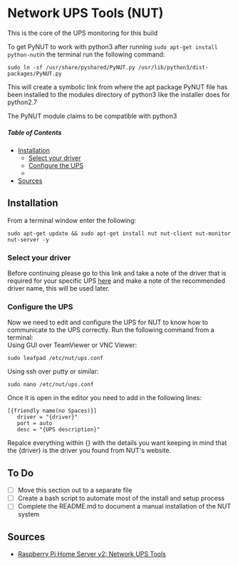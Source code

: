 # Network UPS Tools (NUT)
This is the core of the UPS monitoring for this build

To get PyNUT to work with python3 after running `sudo apt-get install python-nut`in the terminal run the following command:

```
sudo ln -sf /usr/share/pyshared/PyNUT.py /usr/lib/python3/dist-packages/PyNUT.py
```

This will create a symbolic link from where the apt package PyNUT file has been installed to the modules directory of python3 like the installer does for python2.7

The PyNUT module claims to be compatible with python3

##### Table of Contents
* [Installation](#installation)
   * [Select your driver](#select-your-driver)
   * [Configure the UPS](#configure-the-ups)
   * []()
* [Sources](#sources)

## Installation
From a terminal window enter the following:

```
sudo apt-get update && sudo apt-get install nut nut-client nut-monitor nut-server -y
```
### Select your driver
Before continuing please go to this link and take a note of the driver that is required for your specific UPS [here](http://www.networkupstools.org/stable-hcl.html) and make a note of the recommended driver name, this will be used later.

### Configure the UPS
Now we need to edit and configure the UPS for NUT to know how to communicate to the UPS correctly. Run the following command from a terminal:   
Using GUI over TeamViewer or VNC Viewer:

```
sudo leafpad /etc/nut/ups.conf
```
Using ssh over putty or similar:
```
sudo nano /etc/nut/ups.conf
```
Once it is open in the editor you need to add in the following lines:
```
[{friendly name(no Spaces)}]
   driver = "{driver}"
   port = auto
   desc = "{UPS description}"
```
Repalce everything within {} with the details you want keeping in mind that the {driver} is the driver you found from NUT's website.

## To Do
- [ ] Move this section out to a separate file
- [ ] Create a bash script to automate most of the install and setup process
- [ ] Complete the README.md to document a manual installation of the NUT system

## Sources
* [Raspberry Pi Home Server v2: Network UPS Tools](https://melgrubb.com/2016/12/11/rphs-v2-ups/)
